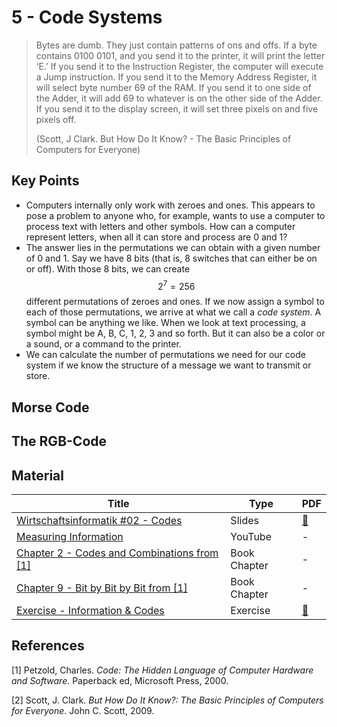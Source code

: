 # 5 - Code Systems

> Bytes are dumb. They just contain patterns of ons and offs. If a byte contains 0100 0101, and you send it to the printer, it will print the letter ‘E.’ If you send it to the Instruction Register, the computer will execute a Jump instruction. If you send it to the Memory Address Register, it will select byte number 69 of the RAM. If you send it to one side of the Adder, it will add 69 to whatever is on the other side of the Adder. If you send it to the display screen, it will set three pixels on and five pixels off.
>
> (Scott, J Clark. But How Do It Know? - The Basic Principles of Computers for Everyone)

## Key Points

* Computers internally only work with zeroes and ones. This appears to pose a problem to anyone who, for example, wants to use a computer to process text with letters and other symbols. How can a computer represent letters, when all it can store and process are 0 and 1?
* The answer lies in the permutations we can obtain with a given number of 0 and 1. Say we have 8 bits (that is, 8 switches that can either be on or off). With those 8 bits, we can create $$2^7 = 256$$ different permutations of zeroes and ones. If we now assign a symbol to each of those permutations, we arrive at what we call a _code system_. A symbol can be anything we like. When we look at text processing, a symbol might be A, B, C, 1, 2, 3 and so forth. But it can also be a color or a sound, or a command to the printer.
* We can calculate the number of permutations we need for our code system if we know the structure of a message we want to transmit or store.

## Morse Code

## The RGB-Code

## Material

| Title                                                                                                                                                                      | Type         | PDF                                                                                                      |
| -------------------------------------------------------------------------------------------------------------------------------------------------------------------------- | ------------ | -------------------------------------------------------------------------------------------------------- |
| [Wirtschaftsinformatik #02 - Codes](https://docs.google.com/presentation/d/1XcdMGmzX-D5byd140JNXZ56twkQgLRto5Wr7IvM3bBY/preview)                                           | Slides       | [🔗](https://docs.google.com/presentation/d/1XcdMGmzX-D5byd140JNXZ56twkQgLRto5Wr7IvM3bBY/export/pdf)     |
| [Measuring Information](https://www.khanacademy.org/computing/computer-science/informationtheory/moderninfotheory/v/how-do-we-measure-information-language-of-coins-10-12) | YouTube      | -                                                                                                        |
| [Chapter 2 - Codes and Combinations from \[1\]](http://osca.hs-osnabrueck.de/)                                                                                             | Book Chapter | -                                                                                                        |
| [Chapter 9 - Bit by Bit by Bit from \[1\]](http://osca.hs-osnabrueck.de/)                                                                                                  | Book Chapter | -                                                                                                        |
| [Exercise - Information & Codes](https://docs.google.com/document/d/1yuHOp94Ce\_CTP6e5mCwLxKfgIctlUZgN44r6ZES8JC0/preview)                                                 | Exercise     | [🔗](https://docs.google.com/document/d/1yuHOp94Ce\_CTP6e5mCwLxKfgIctlUZgN44r6ZES8JC0/export?format=pdf) |

## References

\[1]  Petzold, Charles. _Code: The Hidden Language of Computer Hardware and Software_. Paperback ed, Microsoft Press, 2000.

\[2]  Scott, J. Clark. _But How Do It Know?: The Basic Principles of Computers for Everyone_. John C. Scott, 2009.
